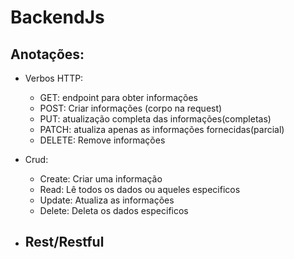 # BackendJs

## Anotações:
- Verbos HTTP:
    - GET: endpoint para obter informações
    - POST: Criar informações (corpo na request)
    - PUT: atualização completa das informações(completas)
    - PATCH: atualiza apenas as informações fornecidas(parcial)
    - DELETE: Remove informações

- Crud:
    - Create: Criar uma informação
    - Read: Lê todos os dados ou aqueles especificos
    - Update: Atualiza as informações
    - Delete: Deleta os dados especificos

- Rest/Restful
    - 